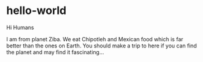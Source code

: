 # hello-world
Hi Humans

I am from planet Ziba. We eat Chipotleh and Mexican food which is far better than the ones on Earth. You should make a trip to here if you can find the planet and may find it fascinating...
